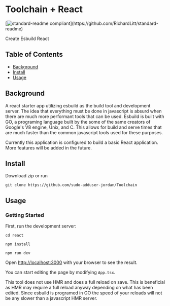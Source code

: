 # Toolchain + React

[![standard-readme compliant](https://img.shields.io/badge/readme%20style-standard-brightgreen.svg?)](https://github.com/RichardLitt/standard-readme)

Create Esbuild React

## Table of Contents

- [Background](#background)
- [Install](#install)
- [Usage](#usage)


## Background

A react starter app utilizing esbuild as the build tool and development server. The idea that everything must be done in javascript is absurd when there are much more performant tools that can be used. Esbuild is built with GO, a programing language built by the some of the same creators of Google's V8 engine, Unix, and C. This allows for build and serve times that are much faster than the common javascript tools used for these purposes.

Currently this application is configured to build a basic React application. More features will be added in the future.

## Install

Download zip or run

```
git clone https://github.com/sudo-adduser-jordan/Toolchain
```

## Usage

### Getting Started

First, run the development server:

```
cd react
```

```
npm install
```

```
npm run dev
```

Open [http://localhost:3000](http://localhost:3000) with your browser to see the result.

You can start editing the page by modifying `App.tsx`.

This tool does not use HMR and does a full reload on save. This is beneficial as HMR may require a full reload anyway depending on what has been edited. Since esbuild is programed in GO the speed of your reloads will not be any slower than a javascript HMR server.
